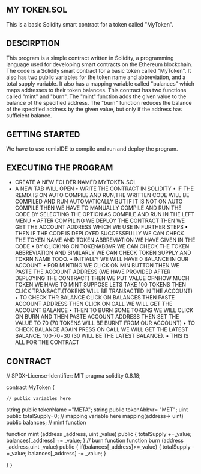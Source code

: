 ## MY TOKEN.SOL
This is a basic Solidity smart contract for a token called "MyToken". 

## DESCIRPTION
This program is a simple contract written in Solidity, a programming language used for developing smart contracts on the Ethereum blockchain.
The code is a Solidity smart contract for a basic token called "MyToken". It also has two public variables for the token name and abbreviation, and a total supply variable. It also has a mapping variable called "balances" which maps addresses to their token balances.
This contract has two functions called "mint" and "burn". The "mint" function  adds the given value to the balance of the specified address. The "burn" function  reduces the balance of the specified address by the given value, but only if the address has sufficient balance.

## GETTING STARTED
We have to use remixIDE to compile and run and deploy the program.

## EXECUTING THE PROGRAM
* CREATE A NEW FOLDER NAMED MYTOKEN.SOL
* A NEW TAB WILL OPEN
• WRITE THE CONTRACT IN SOLIDITY 
• IF THE REMIX IS ON AUTO COMPILE AND RUN,THE WRITTEN CODE WILL BE COMPILED AND RUN AUTOMATICALLY BUT IF IT IS NOT ON AUTO COMPILE THEN WE HAVE TO MANUALLY COMPILE AND   RUN THE CODE BY SELECTING THE OPTION AS COMPILE AND RUN IN THE LEFT MENU
• AFTER COMPILING WE DEPLOY THE CONTRACT THEN WE GET THE ACCOUNT ADDRESS WHICH WE USE IN FURTHER STEPS
• THEN IF THE CODE IS DEPLOYED SUCCESSFULLY WE CAN CHECK THE TOKEN NAME AND TOKEN ABBREVIATION WE HAVE GIVEN IN THE CODE 
• BY CLICKING ON TOKENABBVR WE CAN CHECK THE TOKEN ABBREVIATION AND SIMILARLY WE CAN CHECK TOKEN SUPPLY AND TOKRN NAME TOOO.
• INITIALLY WE WILL HAVE 0 BALANCE IN OUR ACCOUNT 
• FOR MINTING WE CLICK ON MIN BUTTON THEN WE PASTE THE ACCOUNT ADDRESS (WE HAVE PROVIDED AFTER DEPLOYING THE CONTRACT) THEN WE PUT VALUE OFNHOW MUCH TOKEN WE HAVE TO     MINT SUPPOSE LETS TAKE 100 TOKENS THEN CLICK TRANSACT.(TOKENS WILL BE TRANSACTED IN THE ACCOUNT)
• TO CHECK THR BALANCE CLICK ON  BALANCES THEN PASTE ACCOUNT ADDRESS THEN CLICK ON CALL WE WILL GET THE ACCOUNT BALANCE
• THEN TO BURN SOME TOKENS WE WILL CLICK ON BURN AND THEN PASTE ACCOUNT ADDRESS THEN SET THE VALUE TO 70 (70 TOKENS WILL BE BURNT FROM OUR ACCOUNT)
• TO CHECK BALANCE AGAIN PRESS ON CALL WE WILL GET THE LATEST BALANCE. 100-70=30 (30 WILL BE THE LATEST BALANCE).
• THIS IS ALL FOR THE CONTRACT


## CONTRACT 

// SPDX-License-Identifier: MIT
pragma solidity 0.8.18;


contract MyToken {

    // public variables here
   string public tokenName ="META";
   string public tokenAbbvr= "MET";
   uint public totalSupply=0;
    // mapping variable here
   mapping(address=> uint) public balances;
    // mint function

   function mint (address _address, uint _value) public {
    totalSupply +=_value;
    balances[_address] += _value;
   }
    // burn function
   function burn (address _address,uint _value) public {
       if(balances[_address]>=_value)
       {
         totalSupply -=_value;
         balances[_address] -= _value;
       }
    
   }
}
